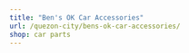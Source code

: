 ```yaml
---
title: "Ben's OK Car Accessories"
url: /quezon-city/bens-ok-car-accessories/
shop: car parts
---
```

